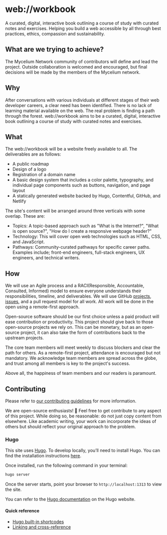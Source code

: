 # web://workbook

A curated, digital, interactive book outlining a course of study with curated notes and exercises.
Helping you build a web accessible by all through best practices, ethics, compassion and sustainability.

## What are we trying to achieve?

The Mycelium Network community of contributors will define and lead the project. Outside collaboration is welcomed and encouraged, but final decisions will be made by the members of the Mycelium network.

## Why

After conversations with various individuals at different stages of their web developer careers, a clear need has been identified. There is no lack of learning material available on the web. The real problem is finding a path through the forest. web://workbook aims to be a curated, digital, interactive book outlining a course of study with curated notes and exercises.

## What

The web://workbook will be a website freely available to all. The deliverables are as follows:

- A public roadmap
- Design of a logo
- Registration of a domain name
- A basic design system that includes a color palette, typography, and individual page components such as buttons, navigation, and page layout
- A statically generated website backed by Hugo, Contentful, GitHub, and Netlify

The site's content will be arranged around three verticals with some overlap. These are:

- Topics: A topic-based approach such as "What is the Internet?", "What is open source?", "How do I create a responsive webpage header?"
- Technology: This will cover open web technologies such as HTML, CSS, and JavaScript.
- Pathways: Community-curated pathways for specific career paths. Examples include; front-end engineers, full-stack engineers, UX engineers, and technical writers.

## How

We will use an Agile process and a RACI(Responsible, Accountable, Consulted, Informed) model to ensure everyone understands their responsibilities, timeline, and deliverables. We will use GitHub [projects](https://github.com/orgs/The-Mycelium-Network/projects/1/views/1), [issues](https://github.com/The-Mycelium-Network/webworkbook/issues), and a pull request model for all work. All work will be done in the open using a remote-first approach.

Open-source software should be our first choice unless a paid product will ease contribution or productivity. This project should give back to those open-source projects we rely on. This can be monetary, but as an open-source project, it can also take the form of contributions back to the upstream projects.

The core team members will meet weekly to discuss blockers and clear the path for others. As a remote-first project, attendance is encouraged but not mandatory. We acknowledge team members are spread across the globe, and trust among all members is key to the project's success.

Above all, the happiness of team members and our readers is paramount.

## Contributing

Please refer to [our contributing guidelines](/CONTRIBUTING.md) for more information.

We are open-source enthusiasts! 🌱
Feel free to get contribute to any aspect of this project.
While doing so, be reasonable: do not just copy content from elsewhere.
Like academic writing, your work can incorporate the ideas of others
but should reflect your original approach to the problem.

### Hugo

This site uses [Hugo](https://gohugo.io). To develop locally, you’ll need to install Hugo. You can find the installation instructions [here](https://gohugo.io/getting-started/quick-start/).

Once installed, run the following command in your terminal:

```bash
hugo server
```

Once the server starts, point your browser to `http://localhost:1313` to view the site.

You can refer to the [Hugo documentation](https://gohugo.io/documentation/) on the Hugo website.

#### Quick reference

- [Hugo built-in shortcodes](https://gohugo.io/content-management/shortcodes/#use-hugos-built-in-shortcodes)
- [Linking and cross-reference](https://gohugo.io/content-management/cross-references/)
